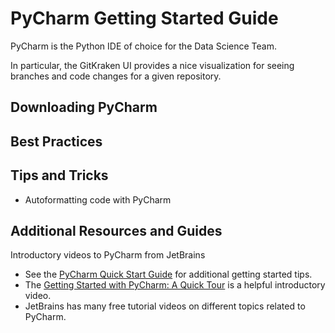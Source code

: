 # PyCharm Getting Started Guide

PyCharm is the Python IDE of choice for the Data Science Team.

In particular, the GitKraken UI provides a nice visualization for seeing branches and code changes for a given repository.

## Downloading PyCharm

## Best Practices

## Tips and Tricks
* Autoformatting code with PyCharm

## Additional Resources and Guides

Introductory videos to PyCharm from JetBrains
* See the [PyCharm Quick Start Guide](https://www.jetbrains.com/help/pycharm/quick-start-guide.html) for additional getting started tips.
* The [Getting Started with PyCharm: A Quick Tour](https://www.youtube.com/watch?time_continue=1&v=BPC-bGdBSM8&feature=emb_title)  is a helpful introductory video.
* JetBrains has many free tutorial videos on different topics related to PyCharm.